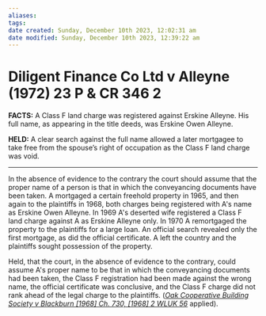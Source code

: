 ```yaml
---
aliases: 
tags: 
date created: Sunday, December 10th 2023, 12:02:31 am
date modified: Sunday, December 10th 2023, 12:39:22 am
---
```


# Diligent Finance Co Ltd v Alleyne (1972) 23 P & CR 346 2

**FACTS:** A Class F land charge was registered against Erskine Alleyne. His full name, as appearing in the title deeds, was Erskine Owen Alleyne.

**HELD:** A clear search against the full name allowed a later mortgagee to take free from the spouse’s right of occupation as the Class F land charge was void.

---

In the absence of evidence to the contrary the court should assume that the proper name of a person is that in which the conveyancing documents have been taken. A mortgaged a certain freehold property in 1965, and then again to the plaintiffs in 1968, both charges being registered with A's name as Erskine Owen Alleyne. In 1969 A's deserted wife registered a Class F land charge against A as Erskine Alleyne only. In 1970 A remortgaged the property to the plaintiffs for a large loan. An official search revealed only the first mortgage, as did the official certificate. A left the country and the plaintiffs sought possession of the property.

Held, that the court, in the absence of evidence to the contrary, could assume A's proper name to be that in which the conveyancing documents had been taken, the Class F registration had been made against the wrong name, the official certificate was conclusive, and the Class F charge did not rank ahead of the legal charge to the plaintiffs. (_[Oak Cooperative Building Society v Blackburn [1968] Ch. 730, [1968] 2 WLUK 56](https://uk.westlaw.com/Document/I11EC8931E42811DA8FC2A0F0355337E9/View/FullText.html?originationContext=document&transitionType=DocumentItem&ppcid=f9808fa478ce48fea3a854667d8271ce&contextData=(sc.Search))_ applied).
